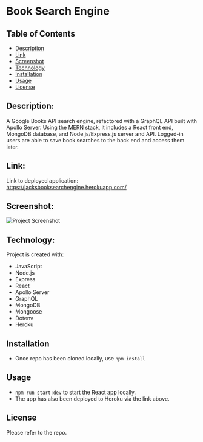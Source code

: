 # Book Search Engine

## Table of Contents

- [Description](#Description)
- [Link](#Link)
- [Screenshot](#Screenshot)
- [Technology](#Technology)
- [Installation](#Installation)
- [Usage](#Usage)
- [License](#License)

## Description:

A Google Books API search engine, refactored with a GraphQL API built with Apollo Server. Using the MERN stack, it includes a React front end, MongoDB database, and Node.js/Express.js server and API. Logged-in users are able to save book searches to the back end and access them later.

## Link:

Link to deployed application: https://jacksbooksearchengine.herokuapp.com/

## Screenshot:

![Project Screenshot](/booksearchengine/img/Screenshot.jpg "Book Search Engine")

## Technology:

Project is created with:

- JavaScript
- Node.js
- Express
- React
- Apollo Server
- GraphQL
- MongoDB
- Mongoose
- Dotenv
- Heroku

## Installation

- Once repo has been cloned locally, use `npm install`

## Usage

- `npm run start:dev` to start the React app locally.
- The app has also been deployed to Heroku via the link above.

## License

Please refer to the repo.